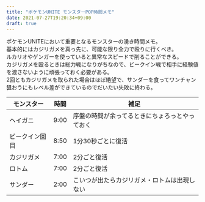 ```yaml
---
title: "ポケモンUNITE モンスターPOP時間メモ"
date: 2021-07-27T19:20:34+09:00
draft: true
---
```


ポケモンUNITEにおいて重要となるモンスターの湧き時間メモ。  
基本的にはカジリガメを真っ先に、可能な限り全力で殴りに行くべき。  
ルカリオやゲンガーを使っていると異常なスピードで削ることができる。  
カジリガメを殴るときは総力戦になりがちなので、ビークイン戦で相手に経験値を渡さないように頑張っておく必要がある。  
2回ともカジリガメを取られた場合はほぼ絶望で、サンダーを食ってワンチャン狙おうにもレベル差ができているのでだいたい失敗に終わる。  
  
|モンスター|時間|補足|
|---|---|---|
|ヘイガニ|9:00|序盤の時間が余ってるときにちょろっとやっておく|
|ビークイン回目|8:50|1分30秒ごとに復活|
|カジリガメ|7:00|2分ごと復活|
|ロトム|7:00|2分ごと復活|
|サンダー|2:00|こいつが出たらカジリガメ・ロトムは出現しない|
